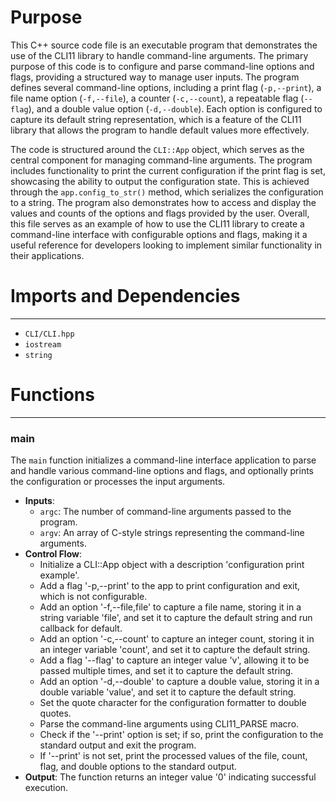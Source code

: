 # Purpose
This C++ source code file is an executable program that demonstrates the use of the CLI11 library to handle command-line arguments. The primary purpose of this code is to configure and parse command-line options and flags, providing a structured way to manage user inputs. The program defines several command-line options, including a print flag (`-p,--print`), a file name option (`-f,--file`), a counter (`-c,--count`), a repeatable flag (`--flag`), and a double value option (`-d,--double`). Each option is configured to capture its default string representation, which is a feature of the CLI11 library that allows the program to handle default values more effectively.

The code is structured around the `CLI::App` object, which serves as the central component for managing command-line arguments. The program includes functionality to print the current configuration if the print flag is set, showcasing the ability to output the configuration state. This is achieved through the `app.config_to_str()` method, which serializes the configuration to a string. The program also demonstrates how to access and display the values and counts of the options and flags provided by the user. Overall, this file serves as an example of how to use the CLI11 library to create a command-line interface with configurable options and flags, making it a useful reference for developers looking to implement similar functionality in their applications.
# Imports and Dependencies

---
- `CLI/CLI.hpp`
- `iostream`
- `string`


# Functions

---
### main<!-- {{#callable:main}} -->
The `main` function initializes a command-line interface application to parse and handle various command-line options and flags, and optionally prints the configuration or processes the input arguments.
- **Inputs**:
    - `argc`: The number of command-line arguments passed to the program.
    - `argv`: An array of C-style strings representing the command-line arguments.
- **Control Flow**:
    - Initialize a CLI::App object with a description 'configuration print example'.
    - Add a flag '-p,--print' to the app to print configuration and exit, which is not configurable.
    - Add an option '-f,--file,file' to capture a file name, storing it in a string variable 'file', and set it to capture the default string and run callback for default.
    - Add an option '-c,--count' to capture an integer count, storing it in an integer variable 'count', and set it to capture the default string.
    - Add a flag '--flag' to capture an integer value 'v', allowing it to be passed multiple times, and set it to capture the default string.
    - Add an option '-d,--double' to capture a double value, storing it in a double variable 'value', and set it to capture the default string.
    - Set the quote character for the configuration formatter to double quotes.
    - Parse the command-line arguments using CLI11_PARSE macro.
    - Check if the '--print' option is set; if so, print the configuration to the standard output and exit the program.
    - If '--print' is not set, print the processed values of the file, count, flag, and double options to the standard output.
- **Output**: The function returns an integer value '0' indicating successful execution.


